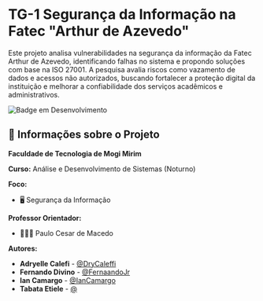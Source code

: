 # TG-1 Segurança da Informação na Fatec "Arthur de Azevedo"

Este projeto analisa vulnerabilidades na segurança da informação da Fatec Arthur de Azevedo, identificando falhas no sistema e propondo soluções com base na ISO 27001. A pesquisa avalia riscos como vazamento de dados e acessos não autorizados, buscando fortalecer a proteção digital da instituição e melhorar a confiabilidade dos serviços acadêmicos e administrativos.

![Badge em Desenvolvimento](http://img.shields.io/static/v1?label=STATUS&message=EM%20DESENVOLVIMENTO&color=GREEN&style=for-the-badge)

## 💼 Informações sobre o Projeto

**Faculdade de Tecnologia de Mogi Mirim**

**Curso:** Análise e Desenvolvimento de Sistemas (Noturno)

**Foco:**

* 🖥️ Segurança da Informação
  
**Professor Orientador:**

* 👨🏻‍🏫 Paulo Cesar de Macedo

**Autores:**

- **Adryelle Calefi** - [@DryCaleffi](https://github.com/DryCaleffi)
- **Fernando Divino** - [@FernaandoJr](https://github.com/FernaandoJr)
- **Ian Camargo** - [@IanCamargo](https://github.com/IanCamargo)
- **Tabata Etiele** - [@](https://github.com/)
